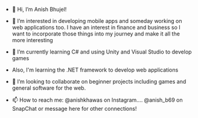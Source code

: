 - 👋 Hi, I’m Anish Bhujel!

- 👀 I’m interested in developing mobile apps and someday working on web applications too. 
I have an interest in finance and business so I want to incorporate those things into my journey
and make it all the more interesting

- 🌱 I’m currently learning C# and using Unity and Visual Studio to develop games
-    Also, I'm learning the .NET framework to develop web applications 

- 💞️ I’m looking to collaborate on beginner projects including games and general software for the web. 

- 📫 How to reach me: @anishkhawas on Instagram.... @anish_b69 on SnapChat or message here for other connections!

<!---
bhujel12/bhujel12 is a ✨ special ✨ repository because its `README.md` (this file) appears on your GitHub profile.
You can click the Preview link to take a look at your changes.
--->
